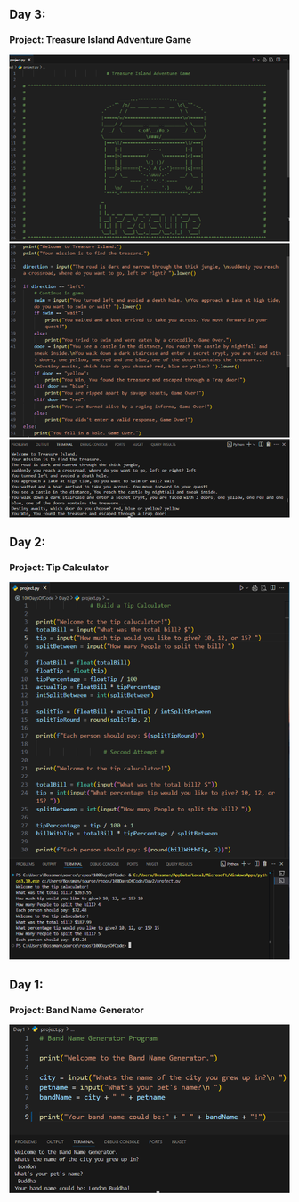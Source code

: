 <h2>Day 3:</h2> 
<h3>Project: Treasure Island Adventure Game</h3>

![Image](/ScreenShots/TreasureIsland/TreasureIsland.PNG)
![image](/ScreenShots/TreasureIsland/TreasureIslandLogic.PNG)
![image](/ScreenShots/TreasureIsland/Terminal.PNG)

<h2>Day 2:</h2> 
<h3>Project: Tip Calculator</h3>

![image](/ScreenShots/TipCalculator/FinalScreenshot.PNG)

<h2>Day 1:</h2> 
<h3>Project: Band Name Generator</h3>

![Image](Day1/BrandNameGenerator.png)
